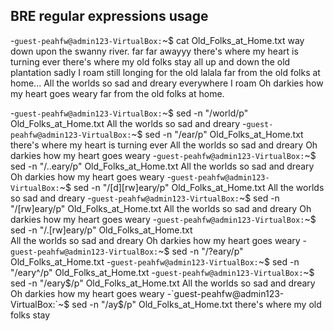 ## BRE regular expressions usage
-`guest-peahfw@admin123-VirtualBox:`~$ cat Old_Folks_at_Home.txt 
way down upon the swanny river.
far far awayyy
there's where my heart is turning ever
there's where my old folks stay
all up and down the old plantation
sadly I roam
still longing for the old lalala
far from the old folks at home...
All the worlds so sad and dreary
everywhere I roam
Oh darkies how my heart goes weary
far from the old folks at home.

-`guest-peahfw@admin123-VirtualBox:`~$ sed -n "/world/p" Old_Folks_at_Home.txt 
All the worlds so sad and dreary
-`guest-peahfw@admin123-VirtualBox:`~$ sed -n "/ear/p" Old_Folks_at_Home.txt 
there's where my heart is turning ever
All the worlds so sad and dreary
Oh darkies how my heart goes weary
-`guest-peahfw@admin123-VirtualBox:`~$ sed -n "/..eary/p" Old_Folks_at_Home.txt 
All the worlds so sad and dreary
Oh darkies how my heart goes weary
-`guest-peahfw@admin123-VirtualBox:`~$ sed -n "/[d][rw]eary/p" Old_Folks_at_Home.txt 
All the worlds so sad and dreary
-`guest-peahfw@admin123-VirtualBox:`~$ sed -n "/[rw]eary/p" Old_Folks_at_Home.txt All the worlds so sad and dreary
Oh darkies how my heart goes weary
-`guest-peahfw@admin123-VirtualBox:`~$ sed -n "/.[rw]eary/p" Old_Folks_at_Home.txt  
All the worlds so sad and dreary
Oh darkies how my heart goes weary
-`guest-peahfw@admin123-VirtualBox:`~$ sed -n "/?eary/p" Old_Folks_at_Home.txt 
-`guest-peahfw@admin123-VirtualBox:`~$ sed -n "/eary^/p" Old_Folks_at_Home.txt 
-`guest-peahfw@admin123-VirtualBox:`~$ sed -n "/eary$/p" Old_Folks_at_Home.txt 
All the worlds so sad and dreary
Oh darkies how my heart goes weary
-`guest-peahfw@admin123-VirtualBox:`~$ sed -n "/ay$/p" Old_Folks_at_Home.txt 
there's where my old folks stay

